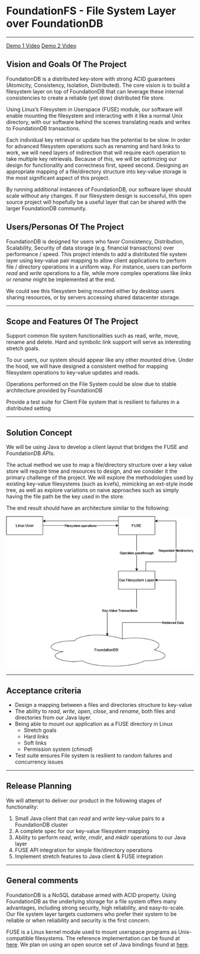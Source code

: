 # FoundationFS - File System Layer over FoundationDB

---

[Demo 1 Video](https://www.youtube.com/watch?v=zTL-7-rizSc)
[Demo 2 Video](https://youtu.be/6cjEmFCT3UU)

## Vision and Goals Of The Project
FoundationDB is a distributed key-store with strong ACID guarantees (Atomicity, Consistency, Isolation, Distributed). The core vision is to build a filesystem layer on top of FoundationDB that can leverage these internal consistencies to create a reliable (yet slow) distributed file store.

Using Linux’s Filesystem in Userspace (FUSE) module, our software will enable mounting the filesystem and interacting with it like a normal Unix directory, with our software behind the scenes translating reads and writes to FoundationDB transactions.

Each individual key retrieval or update has the potential to be slow. In order for advanced filesystem operations such as renaming and hard links to work, we will need layers of indirection that will require each operation to take multiple key retrievals. Because of this, we will be optimizing our design for functionality and correctness first, speed second. Designing an appropriate mapping of a file/directory structure into key-value storage is the most significant aspect of this project.

By running additional instances of FoundationDB, our software layer should scale without any changes. If our filesystem design is successful, this open source project will hopefully be a useful layer that can be shared with the larger FoundationDB community.

## Users/Personas Of The Project

FoundationDB is designed for users who favor Consistency, Distribution, Scalability, Security of data storage (e.g. financial transactions) over performance / speed. This project intends to add a distributed file system layer using key-value pair mapping to allow client applications to perform file / directory operations in a uniform way. For instance, users can perform *read* and *write* operations to a file, while more complex operations like *links* or *rename* might be implemented at the end. 

We could see this filesystem being mounted either by desktop users sharing resources, or by servers accessing shared datacenter storage.

---

## Scope and Features Of The Project

Support common file system functionalities such as read, write, move, rename and delete. Hard and symbolic link support will serve as interesting stretch goals.

To our users, our system should appear like any other mounted drive. Under the hood, we will have designed a consistent method for mapping filesystem operations to key-value updates and reads.

Operations performed on the File System could be slow due to stable architecture provided by FoundationDB

Provide a test suite for Client File system that is resilient to failures in a distributed setting

---

## Solution Concept

We will be using Java to develop a client layout that bridges the FUSE and FoundationDB APIs.


The actual method we use to map a file/directory structure over a key value store will require time and resources to design, and we consider it the primary challenge of the project. We will explore the methodologies used by existing key-value filesystems (such as kvefs), mimicking an ext-style inode tree, as well as explore variations on naive approaches such as simply having the file path be the key used in the store.


The end result should have an architecture similar to the following:

![Image of Diagram](Architecture.png)

---

## Acceptance criteria

- Design a mapping between a files and directories structure to key-value
- The ability to *read*, *write*, *open*, *close*, and *rename*, both files and directories from our Java layer.
- Being able to mount our application as a FUSE directory in Linux
  + Stretch goals
  + Hard links
  + Soft links
  + Permission system (*chmod*)
- Test suite ensures File system is resilient to random failures and concurrency issues

---

## Release Planning

We will attempt to deliver our product in the following stages of functionality:
1. Small Java client that can *read* and *write* key-value pairs to a FoundationDB cluster
2. A complete spec for our key-value filesystem mapping
3. Ability to perform *read*, *write*, *rmdir*, and *mkdir* operations to our Java layer
4. FUSE API integration for simple file/directory operations
5. Implement stretch features to Java client & FUSE integration 

---
## General comments

FoundationDB is a NoSQL database armed with ACID property. Using FoundationDB as the underlying storage for a file system offers many advantages, including strong security, high reliability, and easy-to-scale. Our file system layer targets customers who prefer their system to be reliable or when reliability and security is the first concern.

FUSE is a Linux kernel module used to mount userspace programs as Unix-compatible filesystems. The reference implementation can be found at [here](https://github.com/libfuse/libfuse). We plan on using an open source set of Java bindings found at [here](https://github.com/SerCeMan/jnr-fuse).
